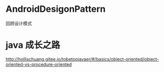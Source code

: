 # AndroidDesigonPattern
回顾设计模式
# java 成长之路
http://hollischuang.gitee.io/tobetopjavaer/#/basics/object-oriented/object-oriented-vs-procedure-oriented

